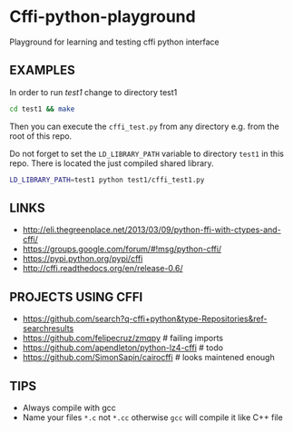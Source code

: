Cffi-python-playground
======================
Playground for learning and testing cffi python interface

EXAMPLES
--------
In order to run *test1* change to directory test1

```sh
cd test1 && make
```

Then you can execute the `cffi_test.py` from any directory e.g. from the root of this repo.  

Do not forget to set the `LD_LIBRARY_PATH` variable to directory `test1` in this repo. There is located the just compiled shared library. 

```sh
LD_LIBRARY_PATH=test1 python test1/cffi_test1.py
```

LINKS
-----
* http://eli.thegreenplace.net/2013/03/09/python-ffi-with-ctypes-and-cffi/
* https://groups.google.com/forum/#!msg/python-cffi/
* https://pypi.python.org/pypi/cffi
* http://cffi.readthedocs.org/en/release-0.6/

PROJECTS USING CFFI 
-------------------
* https://github.com/search?q-cffi+python&type-Repositories&ref-searchresults
* https://github.com/felipecruz/zmqpy  # failing imports
* https://github.com/apendleton/python-lz4-cffi # todo
* https://github.com/SimonSapin/cairocffi  # looks maintened enough

TIPS
----
* Always compile with gcc
* Name your files `*.c` not `*.cc` otherwise `gcc` will compile it like C++ file
